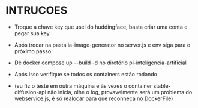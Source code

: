 # INTRUCOES

- Troque a chave key que usei do huddingface, basta criar uma conta e pegar sua key.

- Após trocar na pasta ia-image-generator no server.js e env siga para o próximo passo

- Dê docker compose up --build -d no diretório pi-inteligencia-artificial

- Após isso verifique se todos os containers estão rodando

- (eu fiz o teste em outra máquina e às vezes o container stable-diffusion-api não inicia, olhe o log, provavelmente será um problema do webservice.js, é só realocar para que reconheça no DockerFile)